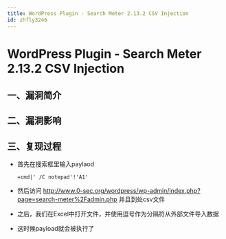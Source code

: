```yaml
---
title: WordPress Plugin - Search Meter 2.13.2 CSV Injection
id: zhfly3246
---
```


# WordPress Plugin - Search Meter 2.13.2 CSV Injection

## 一、漏洞简介

## 二、漏洞影响

## 三、复现过程

*   首先在搜索框里输入paylaod

    ```
    =cmd|' /C notepad'!'A1' 
    ```

*   然后访问 http://www.0-sec.org/wordpress/wp-admin/index.php?page=search-meter%2Fadmin.php 并且到处csv文件

*   之后，我们在Excel中打开文件，并使用逗号作为分隔符从外部文件导入数据

*   这时候payload就会被执行了